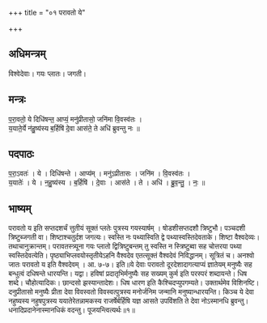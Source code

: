 +++
title = "०१ परावतो ये"

+++
## अधिमन्त्रम्
विश्वेदेवाः। गयः प्लातः। जगती।

## मन्त्रः
प॒रा॒वतो॒ ये दिधि॑षन्त॒ आप्यं॒ मनु॑प्रीतासो॒ जनि॑मा वि॒वस्व॑तः ।  
य॒याते॒र्ये न॑हु॒ष्य॑स्य ब॒र्हिषि॑ दे॒वा आस॑ते॒ ते अधि॑ ब्रुवन्तु नः ॥

## पदपाठः
प॒रा॒ऽवतः॑ । ये । दिधि॑षन्ते । आप्य॑म् । मनु॑ऽप्रीतासः । जनि॑म । वि॒वस्व॑तः ।  
य॒यातेः॑ । ये । न॒हु॒ष्य॑स्य । ब॒र्हिषि॑ । दे॒वाः । आस॑ते । ते । अधि॑ । ब्रु॒व॒न्तु॒ । नः॒ ॥

## भाष्यम्
परावतो य इति सप्तदशर्चं त्तुतीयं सूक्तं प्लतेः पुत्रस्य गयस्यार्षम् । षोडशीसप्तदशौ त्रिष्टुभौ। पञ्चदशी त्रिष्टुब्जगती वा। शिष्टाश्चतुर्दश जगत्यः। स्वस्ति नः पथ्यास्विति द्वे पथ्यास्वस्तिदेवताके। शिष्टा वैश्वदेव्यः। तथाचानुक्रान्तम्। परावतस्त्र्यूना गयः प्लातो द्वित्रिष्टुबन्तम् तु स्वस्ति न स्त्रिष्टुब्वा सह चोत्तरया पथ्या स्वस्तिदेवत्येति। पृष्ठ्याभिप्लवयोस्तृतीयेऽहनि वैश्वदेव एतत्सूक्तं वैश्वदेवं निविद्धानम्। सूत्रितं च। अनश्वो जातः परावतो य इति वैश्वदेवम् । आ. ७-७। इति॥ये देवाः परावतो दूरदेशादागत्याप्यं ज्ञातेयम् मनुष्यैः सह बन्धुत्वं दधिषन्ते धारयन्ति। यद्वा। हविषां प्रदातृभिर्मनुष्यैः सह सख्यम् कुर्म इति परस्परं शब्दायन्ते। धिष शब्दे। चौहोत्यादिकः। छान्दसो झस्यान्तादेशः। धिष धारण इति कैश्चिदप्युपगम्यते। उक्तार्थमेव विशिनष्टि। दनुप्रीतासो मनुष्यैः प्रीता देवा विवस्वतो विवस्वत्पुत्रस्य मनोर्जनिम जन्मानि मनुष्यान्धारयन्ति। किञ्च ये देवा नहुष्यस्य नहुषपुत्रस्य ययातेरेतन्नामकस्य राजर्षेर्बर्हिषि यज्ञ आसते उपविंशति ते देवा नोऽस्मानधि ब्रुवन्तु। धनादिप्रदानेनास्मानधिकं वदन्तु। पूजयन्त्वित्यर्थः॥१॥